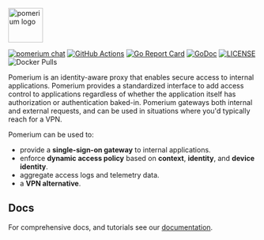 <a href="https://pomerium.io" title="Pomerium is a zero trust, context and identity aware access proxy."><img src="https://www.pomerium.com/wp-content/uploads/2021/08/Pomerium-H-white-bg.png" height="70" alt="pomerium logo"></a>

[![pomerium chat](https://img.shields.io/badge/chat-on%20slack-blue.svg?style=flat&logo=slack)](http://slack.pomerium.io)
[![GitHub Actions](https://img.shields.io/github/workflow/status/pomerium/pomerium/Release?style=flat)](https://github.com/pomerium/pomerium/actions?query=workflow%3ARelease)
[![Go Report Card](https://goreportcard.com/badge/github.com/pomerium/pomerium)](https://goreportcard.com/report/github.com/pomerium/pomerium)
[![GoDoc](https://godoc.org/github.com/pomerium/pomerium?status.svg)][godocs]
[![LICENSE](https://img.shields.io/github/license/pomerium/pomerium.svg)](https://github.com/pomerium/pomerium/blob/main/LICENSE)
![Docker Pulls](https://img.shields.io/docker/pulls/pomerium/pomerium)

Pomerium is an identity-aware proxy that enables secure access to internal applications. Pomerium provides a standardized interface to add access control to applications regardless of whether the application itself has authorization or authentication baked-in. Pomerium gateways both internal and external requests, and can be used in situations where you'd typically reach for a VPN.

Pomerium can be used to:

- provide a **single-sign-on gateway** to internal applications.
- enforce **dynamic access policy** based on **context**, **identity**, and **device identity**.
- aggregate access logs and telemetry data.
- a **VPN alternative**.

## Docs

For comprehensive docs, and tutorials see our [documentation].

[documentation]: https://pomerium.com/docs/
[go environment]: https://golang.org/doc/install
[godocs]: https://godoc.org/github.com/pomerium/pomerium
[quick start guide]: https://www.pomerium.io/guide/
